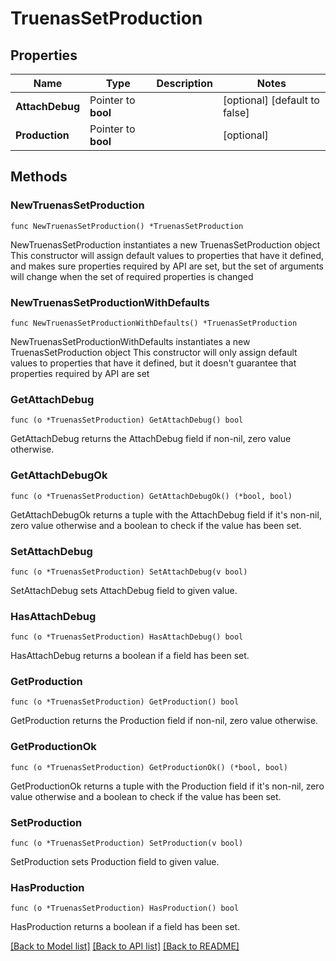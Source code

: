 # TruenasSetProduction

## Properties

Name | Type | Description | Notes
------------ | ------------- | ------------- | -------------
**AttachDebug** | Pointer to **bool** |  | [optional] [default to false]
**Production** | Pointer to **bool** |  | [optional] 

## Methods

### NewTruenasSetProduction

`func NewTruenasSetProduction() *TruenasSetProduction`

NewTruenasSetProduction instantiates a new TruenasSetProduction object
This constructor will assign default values to properties that have it defined,
and makes sure properties required by API are set, but the set of arguments
will change when the set of required properties is changed

### NewTruenasSetProductionWithDefaults

`func NewTruenasSetProductionWithDefaults() *TruenasSetProduction`

NewTruenasSetProductionWithDefaults instantiates a new TruenasSetProduction object
This constructor will only assign default values to properties that have it defined,
but it doesn't guarantee that properties required by API are set

### GetAttachDebug

`func (o *TruenasSetProduction) GetAttachDebug() bool`

GetAttachDebug returns the AttachDebug field if non-nil, zero value otherwise.

### GetAttachDebugOk

`func (o *TruenasSetProduction) GetAttachDebugOk() (*bool, bool)`

GetAttachDebugOk returns a tuple with the AttachDebug field if it's non-nil, zero value otherwise
and a boolean to check if the value has been set.

### SetAttachDebug

`func (o *TruenasSetProduction) SetAttachDebug(v bool)`

SetAttachDebug sets AttachDebug field to given value.

### HasAttachDebug

`func (o *TruenasSetProduction) HasAttachDebug() bool`

HasAttachDebug returns a boolean if a field has been set.

### GetProduction

`func (o *TruenasSetProduction) GetProduction() bool`

GetProduction returns the Production field if non-nil, zero value otherwise.

### GetProductionOk

`func (o *TruenasSetProduction) GetProductionOk() (*bool, bool)`

GetProductionOk returns a tuple with the Production field if it's non-nil, zero value otherwise
and a boolean to check if the value has been set.

### SetProduction

`func (o *TruenasSetProduction) SetProduction(v bool)`

SetProduction sets Production field to given value.

### HasProduction

`func (o *TruenasSetProduction) HasProduction() bool`

HasProduction returns a boolean if a field has been set.


[[Back to Model list]](../README.md#documentation-for-models) [[Back to API list]](../README.md#documentation-for-api-endpoints) [[Back to README]](../README.md)


